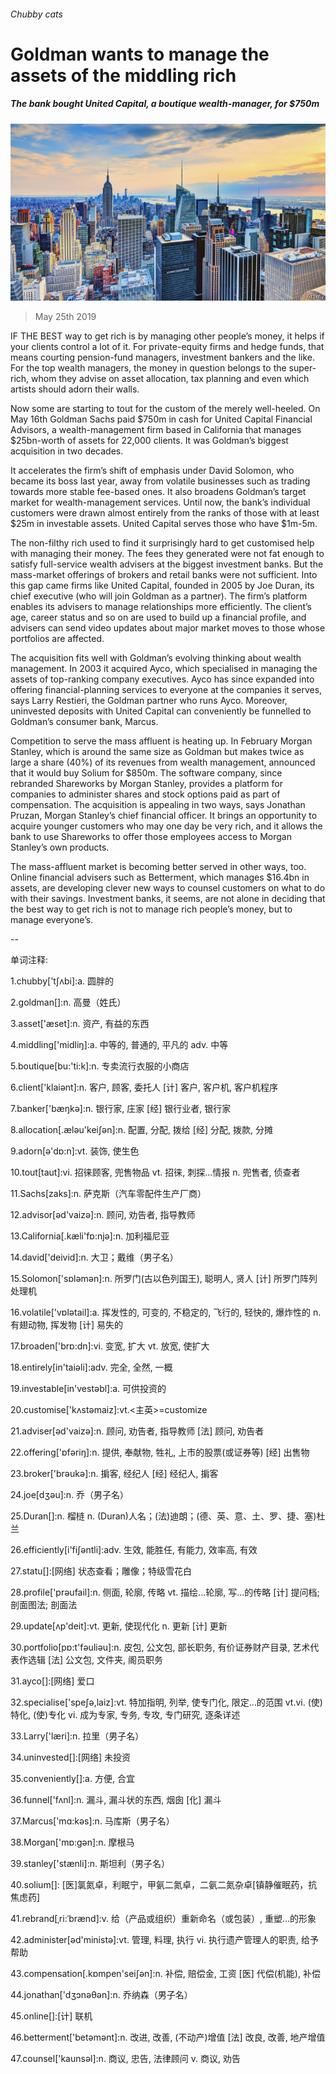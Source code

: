 ###### Chubby cats

# Goldman wants to manage the assets of the middling rich 

##### The bank bought United Capital, a boutique wealth-manager, for $750m 

![image](images/20190525_fnp504.jpg) 

> May 25th 2019 

IF THE BEST way to get rich is by managing other people’s money, it helps if your clients control a lot of it. For private-equity firms and hedge funds, that means courting pension-fund managers, investment bankers and the like. For the top wealth managers, the money in question belongs to the super-rich, whom they advise on asset allocation, tax planning and even which artists should adorn their walls. 

Now some are starting to tout for the custom of the merely well-heeled. On May 16th Goldman Sachs paid $750m in cash for United Capital Financial Advisors, a wealth-management firm based in California that manages $25bn-worth of assets for 22,000 clients. It was Goldman’s biggest acquisition in two decades. 

It accelerates the firm’s shift of emphasis under David Solomon, who became its boss last year, away from volatile businesses such as trading towards more stable fee-based ones. It also broadens Goldman’s target market for wealth-management services. Until now, the bank’s individual customers were drawn almost entirely from the ranks of those with at least $25m in investable assets. United Capital serves those who have $1m-5m. 

The non-filthy rich used to find it surprisingly hard to get customised help with managing their money. The fees they generated were not fat enough to satisfy full-service wealth advisers at the biggest investment banks. But the mass-market offerings of brokers and retail banks were not sufficient. Into this gap came firms like United Capital, founded in 2005 by Joe Duran, its chief executive (who will join Goldman as a partner). The firm’s platform enables its advisers to manage relationships more efficiently. The client’s age, career status and so on are used to build up a financial profile, and advisers can send video updates about major market moves to those whose portfolios are affected. 

The acquisition fits well with Goldman’s evolving thinking about wealth management. In 2003 it acquired Ayco, which specialised in managing the assets of top-ranking company executives. Ayco has since expanded into offering financial-planning services to everyone at the companies it serves, says Larry Restieri, the Goldman partner who runs Ayco. Moreover, uninvested deposits with United Capital can conveniently be funnelled to Goldman’s consumer bank, Marcus. 

Competition to serve the mass affluent is heating up. In February Morgan Stanley, which is around the same size as Goldman but makes twice as large a share (40%) of its revenues from wealth management, announced that it would buy Solium for $850m. The software company, since rebranded Shareworks by Morgan Stanley, provides a platform for companies to administer shares and stock options paid as part of compensation. The acquisition is appealing in two ways, says Jonathan Pruzan, Morgan Stanley’s chief financial officer. It brings an opportunity to acquire younger customers who may one day be very rich, and it allows the bank to use Shareworks to offer those employees access to Morgan Stanley’s own products. 

The mass-affluent market is becoming better served in other ways, too. Online financial advisers such as Betterment, which manages $16.4bn in assets, are developing clever new ways to counsel customers on what to do with their savings. Investment banks, it seems, are not alone in deciding that the best way to get rich is not to manage rich people’s money, but to manage everyone’s. 

-- 

 单词注释:

1.chubby['tʃʌbi]:a. 圆胖的 

2.goldman[]:n. 高曼（姓氏） 

3.asset['æset]:n. 资产, 有益的东西 

4.middling['midliŋ]:a. 中等的, 普通的, 平凡的 adv. 中等 

5.boutique[bu:'ti:k]:n. 专卖流行衣服的小商店 

6.client['klaiәnt]:n. 客户, 顾客, 委托人 [计] 客户, 客户机, 客户机程序 

7.banker['bæŋkә]:n. 银行家, 庄家 [经] 银行业者, 银行家 

8.allocation[.ælәu'keiʃәn]:n. 配置, 分配, 拨给 [经] 分配, 拨款, 分摊 

9.adorn[ә'dɒ:n]:vt. 装饰, 使生色 

10.tout[taut]:vi. 招徕顾客, 兜售物品 vt. 招徕, 刺探...情报 n. 兜售者, 侦查者 

11.Sachs[zaks]:n. 萨克斯（汽车零配件生产厂商） 

12.advisor[әd'vaizә]:n. 顾问, 劝告者, 指导教师 

13.California[.kæli'fɒ:njә]:n. 加利福尼亚 

14.david['deivid]:n. 大卫；戴维（男子名） 

15.Solomon['sɒlәmәn]:n. 所罗门(古以色列国王), 聪明人, 贤人 [计] 所罗门阵列处理机 

16.volatile['vɒlәtail]:a. 挥发性的, 可变的, 不稳定的, 飞行的, 轻快的, 爆炸性的 n. 有翅动物, 挥发物 [计] 易失的 

17.broaden['brɒ:dn]:vi. 变宽, 扩大 vt. 放宽, 使扩大 

18.entirely[in'taiәli]:adv. 完全, 全然, 一概 

19.investable[in'vestәbl]:a. 可供投资的 

20.customise['kʌstәmaiz]:vt.<主英>=customize 

21.adviser[әd'vaizә]:n. 顾问, 劝告者, 指导教师 [法] 顾问, 劝告者 

22.offering['ɒfәriŋ]:n. 提供, 奉献物, 牲礼, 上市的股票(或证券等) [经] 出售物 

23.broker['brәukә]:n. 掮客, 经纪人 [经] 经纪人, 掮客 

24.joe[dʒәu]:n. 乔（男子名） 

25.Duran[]:n. 榴梿 n. (Duran)人名；(法)迪朗；(德、英、意、土、罗、捷、塞)杜兰 

26.efficiently[i'fiʃәntli]:adv. 生效, 能胜任, 有能力, 效率高, 有效 

27.statu[]:[网络] 状态查看；雕像；特级雪花白 

28.profile['prәufail]:n. 侧面, 轮廓, 传略 vt. 描绘...轮廓, 写...的传略 [计] 提问档; 剖面图法; 剖面法 

29.update[ʌp'deit]:vt. 更新, 使现代化 n. 更新 [计] 更新 

30.portfolio[pɒ:t'fәuliәu]:n. 皮包, 公文包, 部长职务, 有价证券财产目录, 艺术代表作选辑 [法] 公文包, 文件夹, 阁员职务 

31.ayco[]:[网络] 爱口 

32.specialise['speʃә,laiz]:vt. 特加指明, 列举, 使专门化, 限定...的范围 vt.vi. (使)特化, (使)专化 vi. 成为专家, 专务, 专攻, 专门研究, 逐条详述 

33.Larry['læri]:n. 拉里（男子名） 

34.uninvested[]:[网络] 未投资 

35.conveniently[]:a. 方便, 合宜 

36.funnel['fʌnl]:n. 漏斗, 漏斗状的东西, 烟囱 [化] 漏斗 

37.Marcus['mɑ:kәs]:n. 马库斯（男子名） 

38.Morgan['mɒ:gәn]:n. 摩根马 

39.stanley['stænli]:n. 斯坦利（男子名） 

40.solium[]: [医]氯氮卓，利眠宁，甲氨二氮卓，二氨二氮杂卓[镇静催眠药，抗焦虑药] 

41.rebrand[ˌri:ˈbrænd]:v. 给（产品或组织）重新命名（或包装）, 重塑…的形象 

42.administer[әd'ministә]:vt. 管理, 料理, 执行 vi. 执行遗产管理人的职责, 给予帮助 

43.compensation[.kɒmpen'seiʃәn]:n. 补偿, 赔偿金, 工资 [医] 代偿(机能), 补偿 

44.jonathan['dʒɔnәθәn]:n. 乔纳森（男子名） 

45.online[]:[计] 联机 

46.betterment['betәmәnt]:n. 改进, 改善, (不动产)增值 [法] 改良, 改善, 地产增值 

47.counsel['kaunsәl]:n. 商议, 忠告, 法律顾问 v. 商议, 劝告 

